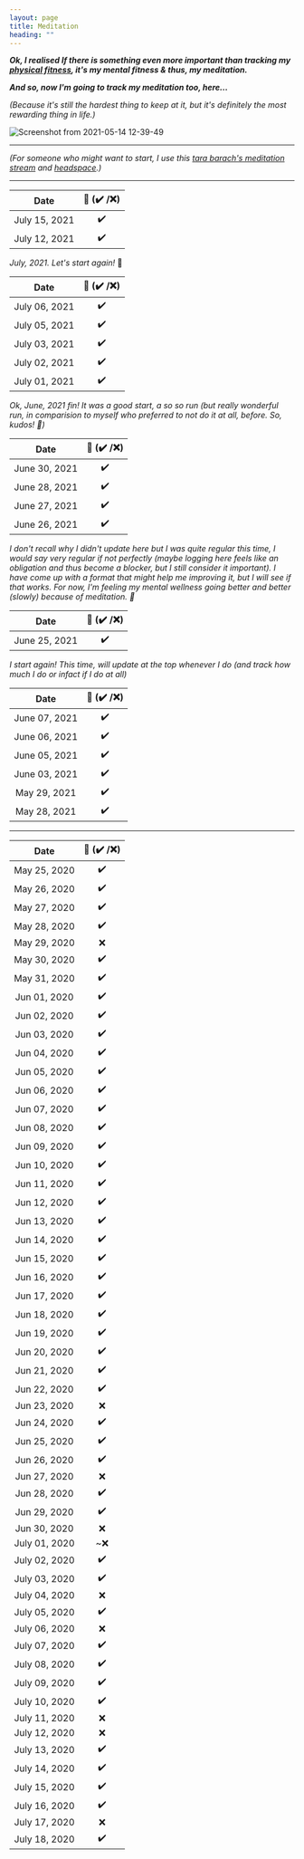 ```yaml
---
layout: page
title: Meditation
heading: ""
---
```


***Ok, I realised If there is something even more important than tracking my [physical fitness](https://priyankasaggu11929.github.io/fitness.html), it's my mental fitness & thus, my meditation.***

***And so, now I'm going to track my meditation too, here...***

*(Because it's still the hardest thing to keep at it, but it's definitely the most rewarding thing in life.)*

![Screenshot from 2021-05-14 12-39-49](https://user-images.githubusercontent.com/30499743/118235052-d0c95a80-b4b1-11eb-86e5-87fe9e9ea8a2.png)


---

*(For someone who might want to start, I use this [tara barach's meditation stream](http://www.tarabrach.com/audio/2010-07-07-Smile-Meditation-TaraBrach.mp3) and [headspace](https://www.youtube.com/channel/UC3JhfsgFPLSLNEROQCdj-GQ).)*

---

| Date         | 🧘 (✔️ /❌)  |
|:------------:|:-----------:|
| July 15, 2021 | ✔️           |
| July 12, 2021 | ✔️           |

*July, 2021. Let's start again!* 🙌

| Date         | 🧘 (✔️ /❌)  |
|:------------:|:-----------:|
| July 06, 2021 | ✔️           |
| July 05, 2021 | ✔️           |
| July 03, 2021 | ✔️           |
| July 02, 2021 | ✔️           |
| July 01, 2021 | ✔️           |


*Ok, June, 2021 fin! It was a good start, a so so run (but really wonderful run, in comparision to myself who preferred to not do it at all, before. So, kudos! 🎊)*

| Date         | 🧘 (✔️ /❌)  |
|:------------:|:-----------:|
| June 30, 2021 | ✔️           |
| June 28, 2021 | ✔️           |
| June 27, 2021 | ✔️           |
| June 26, 2021 | ✔️           |


*I don't recall why I didn't update here but I was quite regular this time, I would say very regular if not perfectly (maybe logging here feels like an obligation and thus become a blocker, but I still consider it important). I have come up with a format that might help me improving it, but I will see if that works. For now, I'm feeling my mental wellness going better and better (slowly) because of meditation. 🙂*

| Date         | 🧘 (✔️ /❌)  |
|:------------:|:-----------:|
| June 25, 2021 | ✔️           |

*I start again! This time, will update at the top whenever I do (and track how much I do or infact if I do at all)*

| Date         | 🧘 (✔️ /❌)  |
|:------------:|:-----------:|
| June 07, 2021 | ✔️           |
| June 06, 2021 | ✔️           |
| June 05, 2021 | ✔️           |
| June 03, 2021 | ✔️           |
| May 29, 2021 | ✔️           |
| May 28, 2021 | ✔️           |

---

| Date         | 🧘 (✔️ /❌)  |
|:------------:|:-----------:|
| May 25, 2020 | ✔️           |
| May 26, 2020 | ✔️           |
| May 27, 2020 | ✔️           |
| May 28, 2020 | ✔️           |
| May 29, 2020 | ❌          |
| May 30, 2020 | ✔️           |
| May 31, 2020 | ✔️           |
| Jun 01, 2020 | ✔️           |
| Jun 02, 2020 | ✔️           |
| Jun 03, 2020 | ✔️           |
| Jun 04, 2020 | ✔️           |
| Jun 05, 2020 | ✔️           |
| Jun 06, 2020 | ✔️           |
| Jun 07, 2020 | ✔️           |
| Jun 08, 2020 | ✔️           |
| Jun 09, 2020 | ✔️           |
| Jun 10, 2020 | ✔️           |
| Jun 11, 2020 | ✔️           |
| Jun 12, 2020 | ✔️           |
| Jun 13, 2020 | ✔️           |
| Jun 14, 2020 | ✔️           |
| Jun 15, 2020 | ✔️           |
| Jun 16, 2020 | ✔️           |
| Jun 17, 2020 | ✔️           |
| Jun 18, 2020 | ✔️           |
| Jun 19, 2020 | ✔️           |
| Jun 20, 2020 | ✔️           |
| Jun 21, 2020 | ✔️           |
| Jun 22, 2020 | ✔️           |
| Jun 23, 2020 | ❌          |
| Jun 24, 2020 | ✔️           |
| Jun 25, 2020 | ✔️           |
| Jun 26, 2020 | ✔️           |
| Jun 27, 2020 | ❌          |
| Jun 28, 2020 | ✔️           |
| Jun 29, 2020 | ✔️           |
| Jun 30, 2020 | ❌          |
| July 01, 2020 | ~❌          |
| July 02, 2020 | ✔️           | 
| July 03, 2020 | ✔️           | 
| July 04, 2020 | ❌          |
| July 05, 2020 | ✔️           | 
| July 06, 2020 | ❌          |
| July 07, 2020 | ✔️           | 
| July 08, 2020 | ✔️           | 
| July 09, 2020 | ✔️           | 
| July 10, 2020 | ✔️           | 
| July 11, 2020 | ❌          | 
| July 12, 2020 | ❌          | 
| July 13, 2020 | ✔️           | 
| July 14, 2020 | ✔️           | 
| July 15, 2020 | ✔️           | 
| July 16, 2020 | ✔️           | 
| July 17, 2020 | ❌           | 
| July 18, 2020 | ✔️           | 

